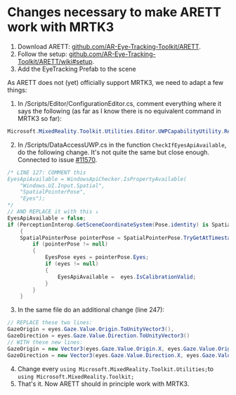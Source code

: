 # Changes necessary to make ARETT work with MRTK3

1. Download ARETT: [github.com/AR-Eye-Tracking-Toolkit/ARETT](https://github.com/AR-Eye-Tracking-Toolkit/ARETT).
2. Follow the setup: [github.com/AR-Eye-Tracking-Toolkit/ARETT/wiki#setup](github.com/AR-Eye-Tracking-Toolkit/ARETT/wiki#setup).
3. Add the EyeTracking Prefab to the scene


As ARETT does not (yet) officially support MRTK3, we need to adapt a few things:

1. In /Scripts/Editor/ConfigurationEditor.cs, comment everything where it says the following (as far as I know there is no equivalent command in MRTK3 so far):
```csharp
Microsoft.MixedReality.Toolkit.Utilities.Editor.UWPCapabilityUtility.RequireCapability(...
```
2. In /Scripts/DataAccessUWP.cs in the function `CheckIfEyesApiAvailable`, do the following change. It's not quite the same but close enough. Connected to issue [#11570](https://github.com/microsoft/MixedRealityToolkit-Unity/issues/11570). 
```csharp
/* LINE 127: COMMENT this
EyesApiAvailable = WindowsApiChecker.IsPropertyAvailable(
	"Windows.UI.Input.Spatial",
	"SpatialPointerPose",
	"Eyes");
*/
// AND REPLACE it with this ↓
EyesApiAvailable = false;
if (PerceptionInterop.GetSceneCoordinateSystem(Pose.identity) is SpatialCoordinateSystem worldOrigin)
	{
	SpatialPointerPose pointerPose = SpatialPointerPose.TryGetAtTimestamp(worldOrigin, PerceptionTimestampHelper.FromHistoricalTargetTime(DateTimeOffset.Now));
		if (pointerPose != null)
		{
			EyesPose eyes = pointerPose.Eyes;
			if (eyes != null)
			{
				EyesApiAvailable =  eyes.IsCalibrationValid;
			}
		}
	}
```
3. In the same file do an additional change (line 247):
```csharp
// REPLACE these two lines:
GazeOrigin = eyes.Gaze.Value.Origin.ToUnityVector3(),
GazeDirection = eyes.Gaze.Value.Direction.ToUnityVector3()
// WITH these new lines:      
GazeOrigin = new Vector3(eyes.Gaze.Value.Origin.X, eyes.Gaze.Value.Origin.Y, eyes.Gaze.Value.Origin.Z),
GazeDirection = new Vector3(eyes.Gaze.Value.Direction.X, eyes.Gaze.Value.Direction.Y, eyes.Gaze.Value.Direction.Z)
```
4. Change every `using Microsoft.MixedReality.Toolkit.Utilities;`to `using Microsoft.MixedReality.Toolkit;`
5. That's it. Now ARETT should in principle work with MRTK3.
